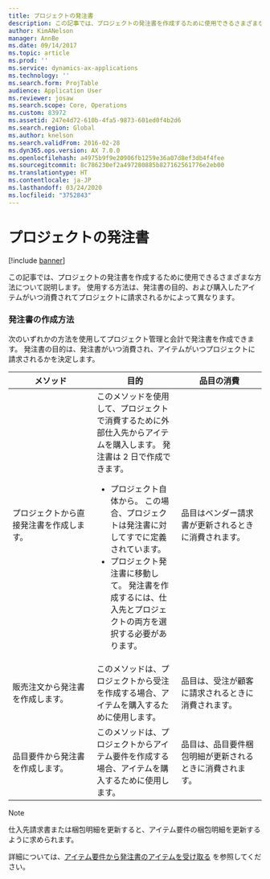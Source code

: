 ```yaml
---
title: プロジェクトの発注書
description: この記事では、プロジェクトの発注書を作成するために使用できるさまざまな方法について説明します。 使用する方法は、発注書の目的、および購入したアイテムがいつ消費されてプロジェクトに請求されるかによって異なります。
author: KimANelson
manager: AnnBe
ms.date: 09/14/2017
ms.topic: article
ms.prod: ''
ms.service: dynamics-ax-applications
ms.technology: ''
ms.search.form: ProjTable
audience: Application User
ms.reviewer: josaw
ms.search.scope: Core, Operations
ms.custom: 83972
ms.assetid: 247e4d72-610b-4fa5-9873-601ed0f4b2d6
ms.search.region: Global
ms.author: knelson
ms.search.validFrom: 2016-02-28
ms.dyn365.ops.version: AX 7.0.0
ms.openlocfilehash: a4975b9f9e20906fb1259e36a07d8ef3db4f4fee
ms.sourcegitcommit: 8c786230ef2a497280885b827162561776e2eb00
ms.translationtype: HT
ms.contentlocale: ja-JP
ms.lasthandoff: 03/24/2020
ms.locfileid: "3752843"
---
```

# <a name="purchase-orders-for-a-project"></a>プロジェクトの発注書

[!include [banner](../includes/banner.md)]

この記事では、プロジェクトの発注書を作成するために使用できるさまざまな方法について説明します。 使用する方法は、発注書の目的、および購入したアイテムがいつ消費されてプロジェクトに請求されるかによって異なります。

### <a name="methods-for-creating-a-purchase-order"></a>発注書の作成方法

次のいずれかの方法を使用してプロジェクト管理と会計で発注書を作成できます。 発注書の目的は、発注書がいつ消費され、アイテムがいつプロジェクトに請求されるかを決定します。

<table>
<colgroup>
<col width="33%" />
<col width="33%" />
<col width="33%" />
</colgroup>
<thead>
<tr class="header">
<th>メソッド</th>
<th>目的</th>
<th>品目の消費</th>
</tr>
</thead>
<tbody>
<tr class="odd">
<td>プロジェクトから直接発注書を作成します。</td>
<td>このメソッドを使用して、プロジェクトで消費するために外部仕入先からアイテムを購入します。 発注書は 2 日で作成できます。
<ul>
<li>プロジェクト自体から。 この場合、プロジェクトは発注書に対してすでに定義されています。</li>
<li>プロジェクト発注書に移動して。 発注書を作成するには、仕入先とプロジェクトの両方を選択する必要があります。</li>
</ul></td>
<td>品目はベンダー請求書が更新されるときに消費されます。</td>
</tr>
<tr class="even">
<td>販売注文から発注書を作成します。</td>
<td>このメソッドは、プロジェクトから受注を作成する場合、アイテムを購入するために使用します。</td>
<td>品目は、受注が顧客に請求されるときに消費されます。</td>
</tr>
<tr class="odd">
<td>品目要件から発注書を作成します。</td>
<td>このメソッドは、プロジェクトからアイテム要件を作成する場合、アイテムを購入するために使用します。</td>
<td>品目は、品目要件梱包明細が更新されるときに消費されます。</td>
</tr>
</tbody>
</table>

> [!NOTE] 
> 仕入先請求書または梱包明細を更新すると、アイテム要件の梱包明細を更新するように求められます。

詳細については、[アイテム要件から発注書のアイテムを受け取る](tasks/receive-items-purchase-order-item-requirement.md) を参照してください。

